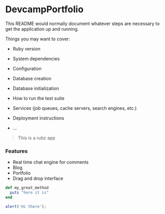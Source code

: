 # DevcampPortfolio

This README would normally document whatever steps are necessary to get the
application up and running.

Things you may want to cover:

* Ruby version

* System dependencies

* Configuration

* Database creation

* Database initialization

* How to run the test suite

* Services (job queues, cache servers, search engines, etc.)

* Deployment instructions

* ...

> This is a rubz app

### Features

- Real time chat engine for comments
- Blog
- Portfolio
- Drag and drop interface

```ruby
def my_great_method
  puts "here it is"
end
```

```javascript
alert('Hi there');
```
